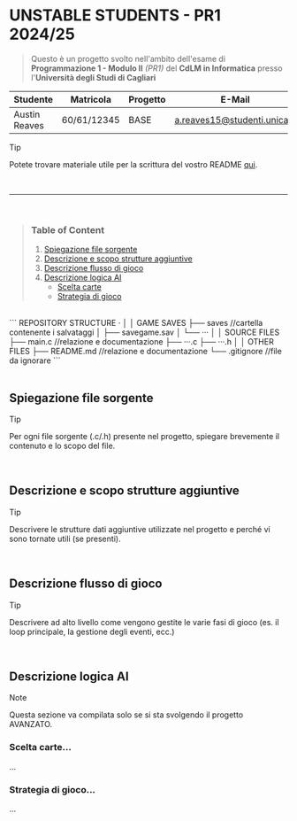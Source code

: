 # **UNSTABLE STUDENTS - PR1 2024/25**

>  Questo è un progetto svolto nell'ambito dell'esame di **Programmazione 1 - Modulo II** *(PR1)* del **CdLM in Informatica** presso l'**Università degli Studi di Cagliari**

| **Studente**          | **Matricola** | **Progetto** | **E-Mail**                        |
|-----------------------|---------------|--------------|-----------------------------------|
| Austin Reaves         | 60/61/12345   |     BASE     | <a.reaves15@studenti.unica.it>    |

> [!TIP]
> Potete trovare materiale utile per la scrittura del vostro README [qui](https://docs.github.com/en/get-started/writing-on-github/getting-started-with-writing-and-formatting-on-github/basic-writing-and-formatting-syntax).

<br>

---

<br>

> ### **Table of Content**
>  1. [Spiegazione file sorgente](#spiega-file-sorgente)
>  1. [Descrizione e scopo strutture aggiuntive](#descrizione-e-scopo-strutture-aggiuntive)
>  1. [Descrizione flusso di gioco](#descrizione-flusso-di-gioco)
>  1. [Descrizione logica AI](#descrizione-logica-ai)
>      - [Scelta carte](#scelta-carte)
>      - [Strategia di gioco](#strategia-di-gioco)

<br>
```
REPOSITORY STRUCTURE
·
│
│ GAME SAVES
├── saves                       //cartella contenente i salvataggi
│   ├── savegame.sav
│   └── ···
│
│ SOURCE FILES
├── main.c                      //relazione e documentazione
├── ···.c
├── ···.h
│
│ OTHER FILES
├── README.md                   //relazione e documentazione
└── .gitignore                  //file da ignorare
```

<br>
<br>

## Spiegazione file sorgente
> [!TIP]
> Per ogni file sorgente (.c/.h) presente nel progetto, spiegare brevemente il contenuto e lo scopo del file.

<br>

## Descrizione e scopo strutture aggiuntive
> [!TIP]
> Descrivere le strutture dati aggiuntive utilizzate nel progetto e perché vi sono tornate utili (se presenti).

<br>

## Descrizione flusso di gioco
> [!TIP]
> Descrivere ad alto livello come vengono gestite le varie fasi di gioco (es. il loop principale, la gestione degli eventi, ecc.)

<br>

## Descrizione logica AI
> [!NOTE]
> Questa sezione va compilata solo se si sta svolgendo il progetto AVANZATO.

### Scelta carte...
...
### Strategia di gioco...
...
